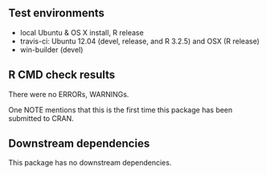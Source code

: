## Test environments
* local Ubuntu & OS X install, R release
* travis-ci: Ubuntu 12.04 (devel, release, and R 3.2.5) and OSX (R release)
* win-builder (devel)

## R CMD check results
There were no ERRORs, WARNINGs.

One NOTE mentions that this is the first time this package has been submitted to CRAN. 

## Downstream dependencies
This package has no downstream dependencies.
